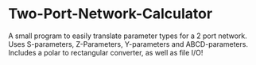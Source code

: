 # Two-Port-Network-Calculator
A small program to easily translate parameter types for a 2 port network. Uses S-parameters, Z-Parameters, Y-parameters and ABCD-parameters. Includes a polar to rectangular converter, as well as file I/O!
